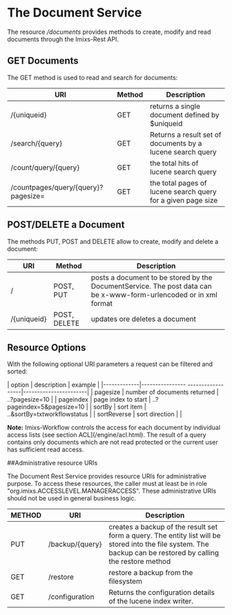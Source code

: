 # The Document Service
The resource _/documents_ provides methods to create, modify and read documents through the Imixs-Rest API.
 
 
## GET Documents
The GET method is used to read and search for documents:


| URI                     | Method | Description                                                        | 
|-------------------------|--------|------------------------------------------------------------|
| /{uniqueid}             | GET    | returns a single document defined by $uniqueid                     |
| /search/{query}         | GET    | Returns a result set of documents by a lucene search query         |
| /count/query/{query}    | GET    | the total hits of lucene search query                              |
| /countpages/query/{query}?pagesize= | GET    | the total pages of lucene search query for a given page size |

 


## POST/DELETE a Document
The methods PUT, POST and DELETE allow to create, modify and delete a document:


| URI          | Method      | Description                               | 
|--------------|-------------|------------|
| /            | POST, PUT   | posts a document to be stored by the  DocumentService. The post data can be x-www-form-urlencoded or in xml format   |
| /{uniqueid}  | POST, DELETE | updates ore deletes a document  |



## Resource Options
With the following optional URI parameters a request can be filtered and sorted:

| option      | description                       | example               |
|-------------|---------------- ------------------|-----------------------|
| pagesize    | number of documents returned      | ..?pagesize=10           |
| pageindex   | page index to start               | ..?pageindex=5&pagesize=10   |
| sortBy	  | sort item 					      | ..&sortBy=txtworkflowstatus        |
| sortReverse | sort direction 				      | |
 
<strong>Note:</strong> Imixs-Workflow controls the access for each document by individual access lists (see section ACL](/engine/acl.html). The result of a query contains only documents which are not read protected or the current user has sufficient read access. 
        

##Administrative resource URIs

The Document Rest Service provides resource URIs for administrative purpose. To access these resources, the caller  must at least be in role "org.imixs.ACCESSLEVEL.MANAGERACCESS". These administrative URIs should not be used in  general business logic.  
 
| METHOD |URI                     | Description                                                                        | 
|--------|------------------------|------------------------------------------------------------------------------------|
| PUT 	 | /backup/{query}        | creates a backup of the result set form a query. The entity list will be stored into the file system. The backup can be restored by calling the restore method | 
| GET    | /restore               |restore a backup from the filesystem  |
| GET    |/configuration          | Returns the configuration details of the lucene index writer. | 




  
   